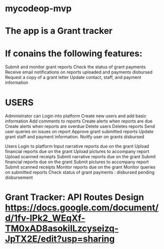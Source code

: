 mycodeop-mvp
============

# The app is a Grant tracker 

# If conains the following features: 
Submit and monitor grant reports
Check the status of grant payments
Receive email notifications on reports
uploaded and payments disbursed
Request a copy of a grant letter
Update contact, staff, and payment information 

# USERS 

Administrator can 
Login into platform 
Create new users and add basic information
Add comments to reports
Create alerts when reports are due 
Create alerts when reports are overdue
Delete users
Deletes reports
Send user queries on issues on report Approve grant submitted reports
Update grant staff and payment information.
Noitfy user on grants disbursed

Users 
Login to platform
Input narrative reports due on the grant 
Upload financial reports due on the grant 
Upload pictures to accompany report
Upload scanned receipts 
Submit narrative reports due on the grant 
Submit financial reports due on the grant 
Submit pictures to accompany report
Submit scanned receipts Monitor reports due on the grant 
Monitor queries on submitted reports
Check status of grant payments : disbursed pending disbursement


# Grant Tracker: API Routes Design https://docs.google.com/document/d/1fv-lPk2_WEqXf-TM0xAD8asokiILzcyseizq-JpTX2E/edit?usp=sharing